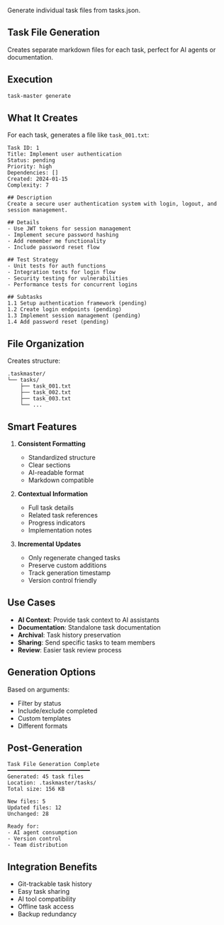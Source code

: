 Generate individual task files from tasks.json.

## Task File Generation

Creates separate markdown files for each task, perfect for AI agents or documentation.

## Execution

```bash
task-master generate
```

## What It Creates

For each task, generates a file like `task_001.txt`:

```
Task ID: 1
Title: Implement user authentication
Status: pending
Priority: high
Dependencies: []
Created: 2024-01-15
Complexity: 7

## Description
Create a secure user authentication system with login, logout, and session management.

## Details
- Use JWT tokens for session management
- Implement secure password hashing
- Add remember me functionality
- Include password reset flow

## Test Strategy
- Unit tests for auth functions
- Integration tests for login flow
- Security testing for vulnerabilities
- Performance tests for concurrent logins

## Subtasks
1.1 Setup authentication framework (pending)
1.2 Create login endpoints (pending)
1.3 Implement session management (pending)
1.4 Add password reset (pending)
```

## File Organization

Creates structure:
```
.taskmaster/
└── tasks/
    ├── task_001.txt
    ├── task_002.txt
    ├── task_003.txt
    └── ...
```

## Smart Features

1. **Consistent Formatting**
   - Standardized structure
   - Clear sections
   - AI-readable format
   - Markdown compatible

2. **Contextual Information**
   - Full task details
   - Related task references
   - Progress indicators
   - Implementation notes

3. **Incremental Updates**
   - Only regenerate changed tasks
   - Preserve custom additions
   - Track generation timestamp
   - Version control friendly

## Use Cases

- **AI Context**: Provide task context to AI assistants
- **Documentation**: Standalone task documentation
- **Archival**: Task history preservation
- **Sharing**: Send specific tasks to team members
- **Review**: Easier task review process

## Generation Options

Based on arguments:
- Filter by status
- Include/exclude completed
- Custom templates
- Different formats

## Post-Generation

```
Task File Generation Complete
━━━━━━━━━━━━━━━━━━━━━━━━━━
Generated: 45 task files
Location: .taskmaster/tasks/
Total size: 156 KB

New files: 5
Updated files: 12
Unchanged: 28

Ready for:
- AI agent consumption
- Version control
- Team distribution
```

## Integration Benefits

- Git-trackable task history
- Easy task sharing
- AI tool compatibility
- Offline task access
- Backup redundancy